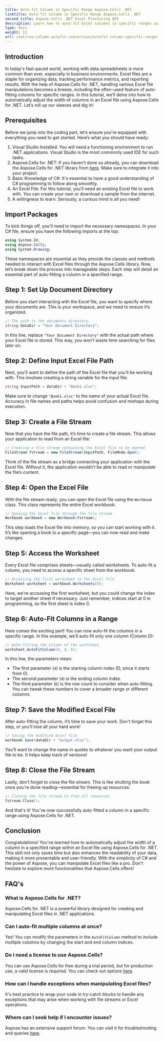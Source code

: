 ```yaml
---
title: Auto-fit Column in Specific Range Aspose.Cells .NET
linktitle: Auto-fit Column in Specific Range Aspose.Cells .NET
second_title: Aspose.Cells .NET Excel Processing API
description: Learn how to auto-fit Excel columns in specific ranges using Aspose.Cells for .NET with this detailed step-by-step tutorial.
type: docs
weight: 11
url: /net/row-column-autofit-conversion/autofit-column-specific-range/
---
```

## Introduction
In today's fast-paced world, working with data spreadsheets is more common than ever, especially in business environments. Excel files are a staple for organizing data, tracking performance metrics, and reporting results. With the help of Aspose.Cells for .NET, handling various Excel file manipulations becomes a breeze, including the often-used feature of auto-fitting columns for specific ranges. In this tutorial, we’ll delve into how to automatically adjust the width of columns in an Excel file using Aspose.Cells for .NET. Let’s roll up our sleeves and dig in!
## Prerequisites
Before we jump into the coding part, let’s ensure you're equipped with everything you need to get started. Here’s what you should have ready:
1. Visual Studio Installed: You will need a functioning environment to run .NET applications. Visual Studio is the most commonly used IDE for such tasks.
2. Aspose.Cells for .NET: If you haven’t done so already, you can download the Aspose.Cells for .NET library from [here](https://releases.aspose.com/cells/net/). Make sure to integrate it into your project.
3. Basic Knowledge of C#: It's essential to have a good understanding of C# programming to follow along smoothly.
4. An Excel File: For this tutorial, you’ll need an existing Excel file to work with. You can create your own or download a sample from the internet.
5. A willingness to learn: Seriously, a curious mind is all you need!
## Import Packages
To kick things off, you'll need to import the necessary namespaces. In your C# file, ensure you have the following imports at the top:
```csharp
using System.IO;
using Aspose.Cells;
using System.Drawing;
```
These namespaces are essential as they provide the classes and methods needed to interact with Excel files through the Aspose.Cells library.
Now, let’s break down the process into manageable steps. Each step will detail an essential part of auto-fitting a column in a specified range.
## Step 1: Set Up Document Directory
Before you start interacting with the Excel file, you want to specify where your documents are. This is your workspace, and we need to ensure it’s organized.
```csharp
// The path to the documents directory.
string dataDir = "Your Document Directory";
```
In this line, replace `"Your Document Directory"` with the actual path where your Excel file is stored. This way, you won't waste time searching for files later on.
## Step 2: Define Input Excel File Path
Next, you’ll want to define the path of the Excel file that you’ll be working with. This involves creating a string variable for the input file:
```csharp
string InputPath = dataDir + "Book1.xlsx";
```
Make sure to change `"Book1.xlsx"` to the name of your actual Excel file. Accuracy in file names and paths helps avoid confusion and mishaps during execution.
## Step 3: Create a File Stream
Now that you have the file path, it’s time to create a file stream. This allows your application to read from an Excel file:
```csharp
// Creating a file stream containing the Excel file to be opened
FileStream fstream = new FileStream(InputPath, FileMode.Open);
```
Think of the file stream as a bridge connecting your application with the Excel file. Without it, the application wouldn’t be able to read or manipulate the file’s content.
## Step 4: Open the Excel File
With the file stream ready, you can open the Excel file using the `Workbook` class. This class represents the entire Excel workbook:
```csharp
// Opening the Excel file through the file stream
Workbook workbook = new Workbook(fstream);
```
This step loads the Excel file into memory, so you can start working with it. It’s like opening a book to a specific page—you can now read and make changes.
## Step 5: Access the Worksheet 
Every Excel file comprises sheets—usually called worksheets. To auto-fit a column, you need to access a specific sheet from the workbook:
```csharp
// Accessing the first worksheet in the Excel file
Worksheet worksheet = workbook.Worksheets[0];
```
Here, we're accessing the first worksheet, but you could change the index to target another sheet if necessary. Just remember, indices start at 0 in programming, so the first sheet is index 0.
## Step 6: Auto-Fit Columns in a Range
Here comes the exciting part! You can now auto-fit the columns in a specific range. In this example, we’ll auto-fit only one column (Column D):
```csharp
// Auto-fitting the Column of the worksheet
worksheet.AutoFitColumn(4, 4, 6);
```
In this line, the parameters mean:
- The first parameter (`4`) is the starting column index (D, since it starts from 0).
- The second parameter (`4`) is the ending column index.
- The third parameter (`6`) is the row count to consider when auto-fitting.
You can tweak these numbers to cover a broader range or different columns.
## Step 7: Save the Modified Excel File
After auto-fitting the column, it’s time to save your work. Don't forget this step, or you'll lose all your hard work!
```csharp
// Saving the modified Excel file
workbook.Save(dataDir + "output.xlsx");
```
You’ll want to change the name in quotes to whatever you want your output file to be. It helps keep track of versions!
## Step 8: Close the File Stream
Lastly, don’t forget to close the file stream. This is like shutting the book once you're done reading—essential for freeing up resources:
```csharp
// Closing the file stream to free all resources
fstream.Close();
```
And that's it! You've now successfully auto-fitted a column in a specific range using Aspose.Cells for .NET.
## Conclusion
Congratulations! You’ve learned how to automatically adjust the width of a column in a specified range within an Excel file using Aspose.Cells for .NET. This skill not only saves time but also enhances the readability of your data, making it more presentable and user-friendly. With the simplicity of C# and the power of Aspose, you can manipulate Excel files like a pro. Don't hesitate to explore more functionalities that Aspose.Cells offers!
## FAQ's
### What is Aspose.Cells for .NET?
Aspose.Cells for .NET is a powerful library designed for creating and manipulating Excel files in .NET applications.
### Can I auto-fit multiple columns at once?
Yes! You can modify the parameters in the `AutoFitColumn` method to include multiple columns by changing the start and end column indices.
### Do I need a license to use Aspose.Cells?
You can use Aspose.Cells for free during a trial period, but for production use, a valid license is required. You can check out options [here](https://purchase.aspose.com/buy).
### How can I handle exceptions when manipulating Excel files?
It's best practice to wrap your code in try-catch blocks to handle any exceptions that may arise when working with file streams or Excel operations.
### Where can I seek help if I encounter issues?
Aspose has an extensive support forum. You can visit it for troubleshooting and queries [here](https://forum.aspose.com/c/cells/9).

